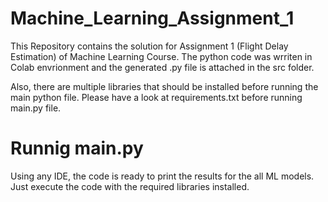 # Machine_Learning_Assignment_1

This Repository contains the solution for Assignment 1 (Flight Delay Estimation) of Machine Learning Course. The python code was wrriten in Colab envrionment and the generated .py file is attached in the src folder.

Also, there are multiple libraries that should be installed before running the main python file. Please have a look at requirements.txt before running main.py file.


# Runnig main.py

Using any IDE, the code is ready to print the results for the all ML models. Just execute the code with the required libraries installed. 
